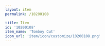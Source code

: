```yaml
---
layout: item
permalink: /10200108

title: Item
id: '10200108'
item_name: 'Tomboy Cut'
icon_url: 'item/icon/customize/10200108.png'
---
```

